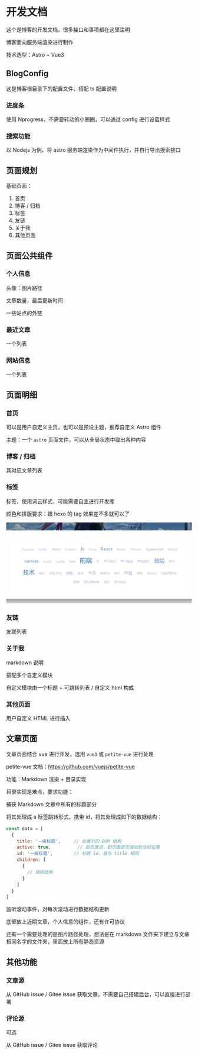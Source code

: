# 开发文档

这个是博客的开发文档，很多接口和事项都在这里注明

博客面向服务端渲染进行制作

技术选型：Astro + Vue3

## BlogConfig

这是博客根目录下的配置文件，搭配 ts 配置说明

### 进度条

使用 Nprogress，不需要转动的小圈圈，可以通过 config 进行设置样式

### 搜索功能

以 Nodejs 为例，将 astro 服务端渲染作为中间件执行，并自行导出搜索接口

## 页面规划

基础页面：

1. 首页
2. 博客 / 归档
3. 标签
4. 友链
5. 关于我
6. 其他页面

## 页面公共组件

### 个人信息

头像：图片路径

文章数量，最后更新时间

一些站点的外链

### 最近文章

一个列表

### 网站信息

一个列表

## 页面明细

### 首页

可以是用户自定义主页，也可以是预设主题，推荐自定义 Astro 组件

主题：一个 `astro` 页面文件，可以从全局状态中取出各种内容

### 博客 / 归档

其对应文章列表

### 标签

标签，使用词云样式，可能需要自主进行开发库

颜色和排版要求：跟 hexo 的 tag 效果差不多就可以了

![](tag.jpg)

### 友链

友联列表

### 关于我

markdown 说明

搭配多个自定义模块

自定义模块由一个标题 + 可跳转列表 / 自定义 html 构成

### 其他页面

用户自定义 HTML 进行插入

## 文章页面

文章页面结合 vue 进行开发，选用 `vue3` 或 `petite-vue` 进行处理

petite-vue 文档：https://github.com/vuejs/petite-vue

功能：Markdown 渲染 + 目录实现

目录实现是难点，要求功能：

捕获 Markdown 文章中所有的标题部分

将其处理成 a 标签跳转形式，携带 id，将其处理成如下的数据结构：

```js
const data = [
  {
    title: '一级标题',     // 会展示的 DOM 结构
    active: true,          // 是否激活，即页面是否滚动到当前位置
    id: '一级标题',        // 标题 id，值与 title 相同
    children: [
      {
        // 相同结构
      }
    ]
  }
]
```

监听滚动事件，对每次滚动进行数据结构更新

底部放上近期文章，个人信息的组件，还有许可协议

还有一个需要处理的是图片路径处理，想法是在 markdown 文件夹下建立与文章相同名字的文件夹，里面放上所有静态资源

## 其他功能

### 文章源

从 GitHub issue / Gitee issue 获取文章，不需要自己搭建后台，可以直接进行部署

### 评论源

可选

从 GitHub issue / Gitee issue 获取评论